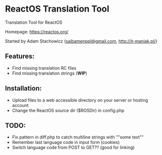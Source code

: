 # ReactOS Translation Tool
Translation Tool for ReactOS

Homepage: https://reactos.org/

Started by Adam Stachowicz (saibamenppl@gmail.com, http://it-maniak.pl/)

Features:
----------

- Find missing translation RC files
- Find missing translation strings (**WIP**)

Installation:
----------

* Upload files to a web accessible directory on your server or hosting account
* Change the ReactOS source dir ($ROSDir) in config.php

TODO:
----------

- Fix pattern in diff.php to catch multiline strings with ""some text""
- Remember last language code in input form (cookies)
- Switch language code from POST to GET?? (good for linking)